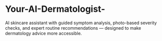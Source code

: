 # Your-AI-Dermatologist-
AI skincare assistant with guided symptom analysis, photo-based severity checks, and expert routine recommendations — designed to make dermatology advice more accessible.
